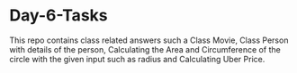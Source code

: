 # Day-6-Tasks

This repo contains class related answers such a  Class Movie, Class Person with details of the person, 
Calculating the Area and Circumference of the circle with the given input such as radius and Calculating Uber Price.

